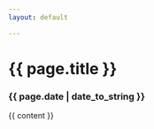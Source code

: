 ```yaml
---
layout: default

---
```

<h1> {{ page.title }} </h1>
<h3> {{ page.date | date_to_string }} </h3>

{{ content }}